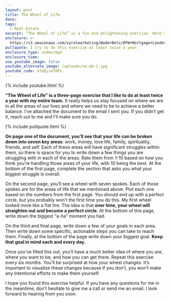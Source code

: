 ```yaml
---
layout: post
title: The Wheel of Life
date:
tags:
  - Real Estate
excerpt: “The Wheel of Life” is a fun and enlightening exercise. Here’s how it works.
enclosure: >-
  https://s3.amazonaws.com/vyralmarketing/Wade+Betz/DFW+Mortgage+Lender-+The+Wheel+of+Life.mp4
pullquote: I try to do this exercise at least twice a year.
enclosure_type: video/mp4
enclosure_time:
use_youtube_image: false
youtube_alternate_image: /uploads/no-pb-1.jpg
youtube_code: VfqQjzeT0Ps
---
```



{% include youtube.html %}

**“The Wheel of Life” is a three-page exercise that I like to do at least twice a year with my entire team.** It really helps us stay focused on where we are in all the areas of our lives and where we need to be to achieve a better balance. I’ve attached the document to the email I sent you. If you didn’t get it, reach out to me and I’ll make sure you do.

{% include pullquote.html %}

**On page one of the document, you’ll see that your life can be broken down into seven key areas**: work, money, love life, family, spirituality, friends, and self. Each of these areas will have significant struggles within them, so there is space for you to write down a few things you are struggling with in each of the areas. Rate them from 1-10 based on how you think you’re handling those areas of your life, with 10 being the best. At the bottom of the first page, complete the section that asks you what your biggest struggle is overall.

On the second page, you’ll see a wheel with seven spokes. Each of those spokes are for the areas of life that we mentioned above. Plot each one based on the numbers from the first page. You should end up with a perfect circle, but you probably won’t the first time you do this. My first wheel looked more like a flat tire. The idea is that **over time, your wheel will straighten out and become a perfect circle**. At the bottom of this page, write down the biggest “a-ha” moment you had.

On the third and final page, write down a few of your goals in each area. Then write down some specific, actionable steps you can take to reach them. Finally, at the bottom of the page write down your biggest goal. **Keep that goal in mind each and every day.**

Once you’ve filled this out, you’ll have a much better idea of where you are, where you want to be, and how you can get there. Repeat this exercise every six months. You’ll be surprised at how your wheel changes. It’s important to visualize these changes because if you don’t, you won’t make any intentional efforts to make them yourself.

I hope you found this exercise helpful. If you have any questions for me in the meantime, don’t hesitate to give me a call or send me an email. I look forward to hearing from you soon.